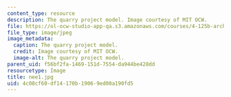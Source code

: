 ```yaml
---
content_type: resource
description: The quarry project model. Image courtesy of MIT OCW.
file: https://ol-ocw-studio-app-qa.s3.amazonaws.com/courses/4-125b-architecture-studio-building-in-landscapes-fall-2005/4c08cf60df14170b19069ed00a190fd5_nee1.jpg
file_type: image/jpeg
image_metadata:
  caption: The quarry project model.
  credit: Image courtesy of MIT OCW.
  image-alt: The quarry project model.
parent_uid: f56bf2fa-1469-151d-7554-da944be428dd
resourcetype: Image
title: nee1.jpg
uid: 4c08cf60-df14-170b-1906-9ed00a190fd5
---
```

